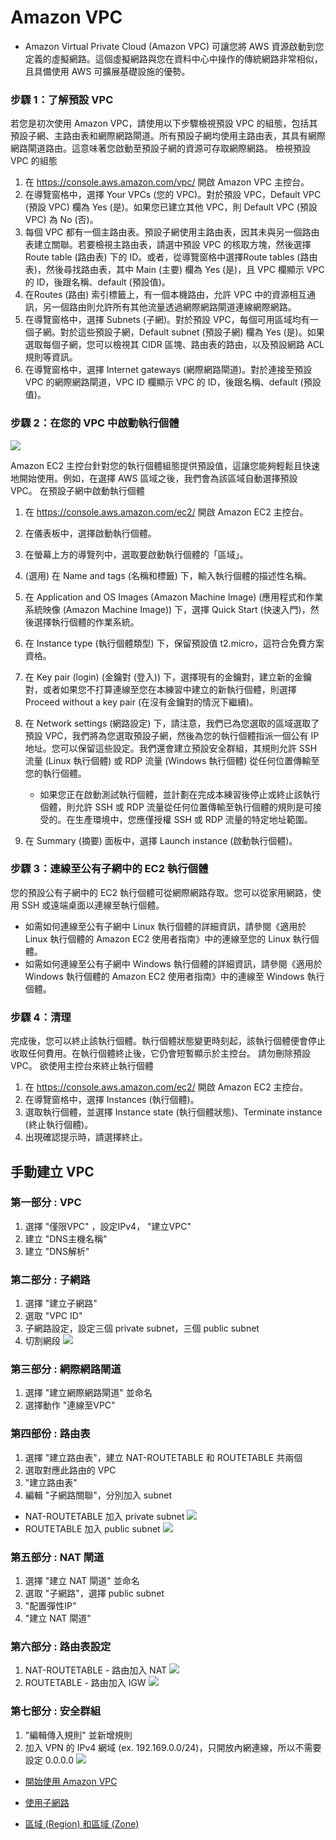 # Amazon VPC
* Amazon Virtual Private Cloud (Amazon VPC) 可讓您將 AWS 資源啟動到您定義的虛擬網路。這個虛擬網路與您在資料中心中操作的傳統網路非常相似，且具備使用 AWS 可擴展基礎設施的優勢。
### 步驟 1：了解預設 VPC
若您是初次使用 Amazon VPC，請使用以下步驟檢視預設 VPC 的組態，包括其預設子網、主路由表和網際網路閘道。所有預設子網均使用主路由表，其具有網際網路閘道路由。這意味著您啟動至預設子網的資源可存取網際網路。
檢視預設 VPC 的組態
1. 在 https://console.aws.amazon.com/vpc/ 開啟 Amazon VPC 主控台。
2. 在導覽窗格中，選擇 Your VPCs (您的 VPC)。對於預設 VPC，Default VPC (預設 VPC) 欄為 Yes (是)。如果您已建立其他 VPC，則 Default VPC (預設 VPC) 為 No (否)。
3. 每個 VPC 都有一個主路由表。預設子網使用主路由表，因其未與另一個路由表建立關聯。若要檢視主路由表，請選中預設 VPC 的核取方塊，然後選擇 Route table (路由表) 下的 ID。或者，從導覽窗格中選擇Route tables (路由表)，然後尋找路由表，其中 Main (主要) 欄為 Yes (是)，且 VPC 欄顯示 VPC 的 ID，後跟名稱、default (預設值)。
4. 在Routes (路由) 索引標籤上，有一個本機路由，允許 VPC 中的資源相互通訊，另一個路由則允許所有其他流量透過網際網路閘道連線網際網路。
5. 在導覽窗格中，選擇 Subnets (子網)。對於預設 VPC，每個可用區域均有一個子網。對於這些預設子網，Default subnet (預設子網) 欄為 Yes (是)。如果選取每個子網，您可以檢視其 CIDR 區塊、路由表的路由，以及預設網路 ACL 規則等資訊。
6. 在導覽窗格中，選擇 Internet gateways (網際網路閘道)。對於連接至預設 VPC 的網際網路閘道，VPC ID 欄顯示 VPC 的 ID，後跟名稱、default (預設值)。
### 步驟 2：在您的 VPC 中啟動執行個體
![](pic/vpc-create-success.png)

Amazon EC2 主控台針對您的執行個體組態提供預設值，這讓您能夠輕鬆且快速地開始使用。例如，在選擇 AWS 區域之後，我們會為該區域自動選擇預設 VPC。
在預設子網中啟動執行個體
1. 在 https://console.aws.amazon.com/ec2/ 開啟 Amazon EC2 主控台。
2. 在儀表板中，選擇啟動執行個體。
3. 在螢幕上方的導覽列中，選取要啟動執行個體的「區域」。
4. (選用) 在 Name and tags (名稱和標籤) 下，輸入執行個體的描述性名稱。
5. 在 Application and OS Images (Amazon Machine Image) (應用程式和作業系統映像 (Amazon Machine Image)) 下，選擇 Quick Start (快速入門)，然後選擇執行個體的作業系統。
6. 在 Instance type (執行個體類型) 下，保留預設值 t2.micro，這符合免費方案資格。
7. 在 Key pair (login) (金鑰對 (登入)) 下，選擇現有的金鑰對，建立新的金鑰對，或者如果您不打算連線至您在本練習中建立的新執行個體，則選擇 Proceed without a key pair (在沒有金鑰對的情況下繼續)。
8. 在 Network settings (網路設定) 下，請注意，我們已為您選取的區域選取了預設 VPC，我們將為您選取預設子網，然後為您的執行個體指派一個公有 IP 地址。您可以保留這些設定。我們還會建立預設安全群組，其規則允許 SSH 流量 (Linux 執行個體) 或 RDP 流量 (Windows 執行個體) 從任何位置傳輸至您的執行個體。

    * 如果您正在啟動測試執行個體，並計劃在完成本練習後停止或終止該執行個體，則允許 SSH 或 RDP 流量從任何位置傳輸至執行個體的規則是可接受的。在生產環境中，您應僅授權 SSH 或 RDP 流量的特定地址範圍。
    
9. 在 Summary (摘要) 面板中，選擇 Launch instance (啟動執行個體)。

### 步驟 3：連線至公有子網中的 EC2 執行個體
您的預設公有子網中的 EC2 執行個體可從網際網路存取。您可以從家用網路，使用 SSH 或遠端桌面以連線至執行個體。
* 如需如何連線至公有子網中 Linux 執行個體的詳細資訊，請參閱《適用於 Linux 執行個體的 Amazon EC2 使用者指南》中的連線至您的 Linux 執行個體。
* 如需如何連線至公有子網中 Windows 執行個體的詳細資訊，請參閱《適用於 Windows 執行個體的 Amazon EC2 使用者指南》中的連線至 Windows 執行個體。
### 步驟 4：清理
完成後，您可以終止該執行個體。執行個體狀態變更時刻起，該執行個體便會停止收取任何費用。在執行個體終止後，它仍會短暫顯示於主控台。
請勿刪除預設 VPC。
欲使用主控台來終止執行個體
1. 在 https://console.aws.amazon.com/ec2/ 開啟 Amazon EC2 主控台。
2. 在導覽窗格中，選擇 Instances (執行個體)。
3. 選取執行個體，並選擇 Instance state (執行個體狀態)、Terminate instance (終止執行個體)。
4. 出現確認提示時，請選擇終止。



## 手動建立 VPC
### 第一部分 : VPC
1. 選擇 "僅限VPC" ，設定IPv4， "建立VPC"
2. 建立 "DNS主機名稱"
3. 建立 "DNS解析"
### 第二部分 : 子網路
1. 選擇 "建立子網路"
2. 選取 "VPC ID"
3. 子網路設定，設定三個 private subnet，三個 public subnet
4. 切割網段
![](pic/subnet.png)
### 第三部分 : 網際網路閘道
1. 選擇 "建立網際網路閘道" 並命名
2. 選擇動作 "連線至VPC"
### 第四部份 : 路由表
1. 選擇 "建立路由表"，建立 NAT-ROUTETABLE 和 ROUTETABLE 共兩個
2. 選取對應此路由的 VPC
3. "建立路由表"
4. 編輯 "子網路關聯"，分別加入 subnet
* NAT-ROUTETABLE 加入 private subnet
![](pic/natroutetable-subnet.png)
* ROUTETABLE 加入 public subnet
![](pic/routetable-subnet.png)
### 第五部分 : NAT 閘道
1. 選擇 "建立 NAT 閘道" 並命名
2. 選取 "子網路"，選擇 public subnet
3. "配置彈性IP"
4. "建立 NAT 閘道"
### 第六部分 : 路由表設定
1. NAT-ROUTETABLE - 路由加入 NAT
![](pic/natroutetable.png)
2. ROUTETABLE - 路由加入 IGW
![](pic/routetable.png)
### 第七部分 : 安全群組
1. "編輯傳入規則" 並新增規則
2. 加入 VPN 的 IPv4 網域 (ex. 192.169.0.0/24)，只開放內網連線，所以不需要設定 0.0.0.0
![](pic/security.png)


* [開始使用 Amazon VPC](https://docs.aws.amazon.com/zh_tw/vpc/latest/userguide/vpc-getting-started.html)

* [使用子網路](https://docs.aws.amazon.com/zh_tw/vpc/latest/userguide/working-with-subnets.html)

* [區域 (Region) 和區域 (Zone)](https://docs.aws.amazon.com/zh_tw/AWSEC2/latest/UserGuide/using-regions-availability-zones.html?icmpid=docs_ec2_console#concepts-regions-availability-zones)